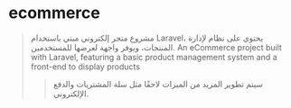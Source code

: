 # ecommerce
> مشروع متجر إلكتروني مبني باستخدام Laravel، يحتوي على نظام لإدارة المنتجات، ويوفر واجهة لعرضها للمستخدمين.
> An eCommerce project built with Laravel, featuring a basic product management system and a front-end to display products
> > سيتم تطوير المزيد من الميزات لاحقًا مثل سلة المشتريات والدفع الإلكتروني.

